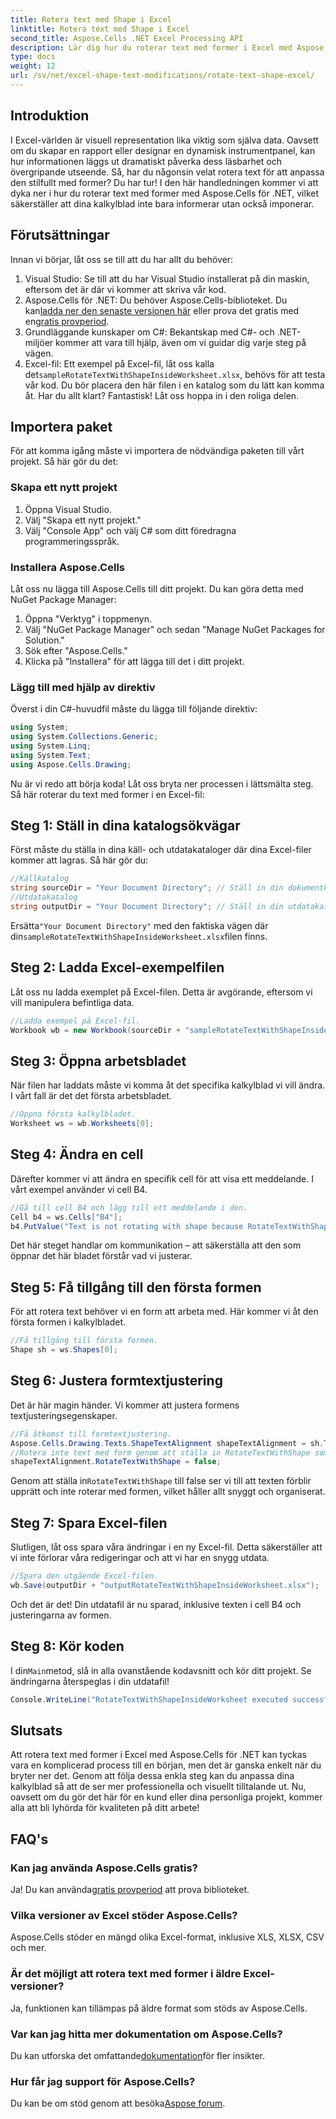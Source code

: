 ```yaml
---
title: Rotera text med Shape i Excel
linktitle: Rotera text med Shape i Excel
second_title: Aspose.Cells .NET Excel Processing API
description: Lär dig hur du roterar text med former i Excel med Aspose.Cells för .NET. Följ denna steg-för-steg-guide för perfekt Excel-presentation.
type: docs
weight: 12
url: /sv/net/excel-shape-text-modifications/rotate-text-shape-excel/
---
```

## Introduktion
I Excel-världen är visuell representation lika viktig som själva data. Oavsett om du skapar en rapport eller designar en dynamisk instrumentpanel, kan hur informationen läggs ut dramatiskt påverka dess läsbarhet och övergripande utseende. Så, har du någonsin velat rotera text för att anpassa den stilfullt med former? Du har tur! I den här handledningen kommer vi att dyka ner i hur du roterar text med former med Aspose.Cells för .NET, vilket säkerställer att dina kalkylblad inte bara informerar utan också imponerar.
## Förutsättningar
Innan vi börjar, låt oss se till att du har allt du behöver:
1. Visual Studio: Se till att du har Visual Studio installerat på din maskin, eftersom det är där vi kommer att skriva vår kod.
2.  Aspose.Cells för .NET: Du behöver Aspose.Cells-biblioteket. Du kan[ladda ner den senaste versionen här](https://releases.aspose.com/cells/net/) eller prova det gratis med en[gratis provperiod](https://releases.aspose.com/).
3. Grundläggande kunskaper om C#: Bekantskap med C#- och .NET-miljöer kommer att vara till hjälp, även om vi guidar dig varje steg på vägen.
4.  Excel-fil: Ett exempel på Excel-fil, låt oss kalla det`sampleRotateTextWithShapeInsideWorksheet.xlsx`, behövs för att testa vår kod. Du bör placera den här filen i en katalog som du lätt kan komma åt.
Har du allt klart? Fantastisk! Låt oss hoppa in i den roliga delen.
## Importera paket
För att komma igång måste vi importera de nödvändiga paketen till vårt projekt. Så här gör du det:
### Skapa ett nytt projekt
1. Öppna Visual Studio.
2. Välj "Skapa ett nytt projekt."
3. Välj "Console App" och välj C# som ditt föredragna programmeringsspråk.
### Installera Aspose.Cells
Låt oss nu lägga till Aspose.Cells till ditt projekt. Du kan göra detta med NuGet Package Manager:
1. Öppna "Verktyg" i toppmenyn.
2. Välj "NuGet Package Manager" och sedan "Manage NuGet Packages for Solution."
3. Sök efter "Aspose.Cells."
4. Klicka på "Installera" för att lägga till det i ditt projekt.
### Lägg till med hjälp av direktiv
Överst i din C#-huvudfil måste du lägga till följande direktiv:
```csharp
using System;
using System.Collections.Generic;
using System.Linq;
using System.Text;
using Aspose.Cells.Drawing;
```
Nu är vi redo att börja koda!
Låt oss bryta ner processen i lättsmälta steg. Så här roterar du text med former i en Excel-fil:
## Steg 1: Ställ in dina katalogsökvägar
Först måste du ställa in dina käll- och utdatakataloger där dina Excel-filer kommer att lagras. Så här gör du:
```csharp
//Källkatalog
string sourceDir = "Your Document Directory"; // Ställ in din dokumentkatalog
//Utdatakatalog
string outputDir = "Your Document Directory"; // Ställ in din utdatakatalog
```
 Ersätta`"Your Document Directory"` med den faktiska vägen där din`sampleRotateTextWithShapeInsideWorksheet.xlsx`filen finns.
## Steg 2: Ladda Excel-exempelfilen
Låt oss nu ladda exemplet på Excel-filen. Detta är avgörande, eftersom vi vill manipulera befintliga data.
```csharp
//Ladda exempel på Excel-fil.
Workbook wb = new Workbook(sourceDir + "sampleRotateTextWithShapeInsideWorksheet.xlsx");
```
## Steg 3: Öppna arbetsbladet
När filen har laddats måste vi komma åt det specifika kalkylblad vi vill ändra. I vårt fall är det det första arbetsbladet.
```csharp
//Öppna första kalkylbladet.
Worksheet ws = wb.Worksheets[0];
```
## Steg 4: Ändra en cell
Därefter kommer vi att ändra en specifik cell för att visa ett meddelande. I vårt exempel använder vi cell B4.
```csharp
//Gå till cell B4 och lägg till ett meddelande i den.
Cell b4 = ws.Cells["B4"];
b4.PutValue("Text is not rotating with shape because RotateTextWithShape is false.");
```
Det här steget handlar om kommunikation – att säkerställa att den som öppnar det här bladet förstår vad vi justerar.
## Steg 5: Få tillgång till den första formen
För att rotera text behöver vi en form att arbeta med. Här kommer vi åt den första formen i kalkylbladet.
```csharp
//Få tillgång till första formen.
Shape sh = ws.Shapes[0];
```
## Steg 6: Justera formtextjustering
Det är här magin händer. Vi kommer att justera formens textjusteringsegenskaper.
```csharp
//Få åtkomst till formtextjustering.
Aspose.Cells.Drawing.Texts.ShapeTextAlignment shapeTextAlignment = sh.TextBody.TextAlignment;
//Rotera inte text med form genom att ställa in RotateTextWithShape som falskt.
shapeTextAlignment.RotateTextWithShape = false;
```
 Genom att ställa in`RotateTextWithShape` till false ser vi till att texten förblir upprätt och inte roterar med formen, vilket håller allt snyggt och organiserat.
## Steg 7: Spara Excel-filen
Slutligen, låt oss spara våra ändringar i en ny Excel-fil. Detta säkerställer att vi inte förlorar våra redigeringar och att vi har en snygg utdata.
```csharp
//Spara den utgående Excel-filen.
wb.Save(outputDir + "outputRotateTextWithShapeInsideWorksheet.xlsx");
```
Och det är det! Din utdatafil är nu sparad, inklusive texten i cell B4 och justeringarna av formen.
## Steg 8: Kör koden
 I din`Main`metod, slå in alla ovanstående kodavsnitt och kör ditt projekt. Se ändringarna återspeglas i din utdatafil!
```csharp
Console.WriteLine("RotateTextWithShapeInsideWorksheet executed successfully.");
```
## Slutsats
Att rotera text med former i Excel med Aspose.Cells för .NET kan tyckas vara en komplicerad process till en början, men det är ganska enkelt när du bryter ner det. Genom att följa dessa enkla steg kan du anpassa dina kalkylblad så att de ser mer professionella och visuellt tilltalande ut. Nu, oavsett om du gör det här för en kund eller dina personliga projekt, kommer alla att bli lyhörda för kvaliteten på ditt arbete!
## FAQ's
### Kan jag använda Aspose.Cells gratis?
 Ja! Du kan använda[gratis provperiod](https://releases.aspose.com/) att prova biblioteket.
### Vilka versioner av Excel stöder Aspose.Cells?
Aspose.Cells stöder en mängd olika Excel-format, inklusive XLS, XLSX, CSV och mer.
### Är det möjligt att rotera text med former i äldre Excel-versioner?
Ja, funktionen kan tillämpas på äldre format som stöds av Aspose.Cells.
### Var kan jag hitta mer dokumentation om Aspose.Cells?
 Du kan utforska det omfattande[dokumentation](https://reference.aspose.com/cells/net/)för fler insikter.
### Hur får jag support för Aspose.Cells?
 Du kan be om stöd genom att besöka[Aspose forum](https://forum.aspose.com/c/cells/9).
